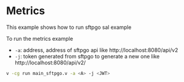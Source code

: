 # Metrics

This example shows how to run sftpgo sal example

To run the metrics example

- `-a`: address, address of sftpgo api like http://localhost:8080/api/v2
- `-j`: token generated from sftpgo to generate a new one like http://localhost:8080/api/v2/

```sh
v -cg run main_sftpgo.v -a <A> -j <JWT>
```
